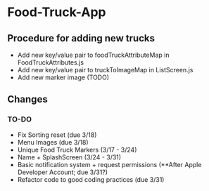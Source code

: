 # Food-Truck-App

## Procedure for adding new trucks
* Add new key/value pair to foodTruckAttributeMap in FoodTruckAttributes.js
* Add new key/value pair to truckToImageMap in ListScreen.js
* Add new marker image (TODO)

## Changes 

### TO-DO
* Fix Sorting reset (due 3/18)
* Menu Images (due 3/18)
* Unique Food Truck Markers (3/17 - 3/24)
* Name + SplashScreen (3/24 - 3/31)
* Basic notification system + request permissions (**After Apple Developer Account; due 3/31?)
* Refactor code to good coding practices (due 3/31)
